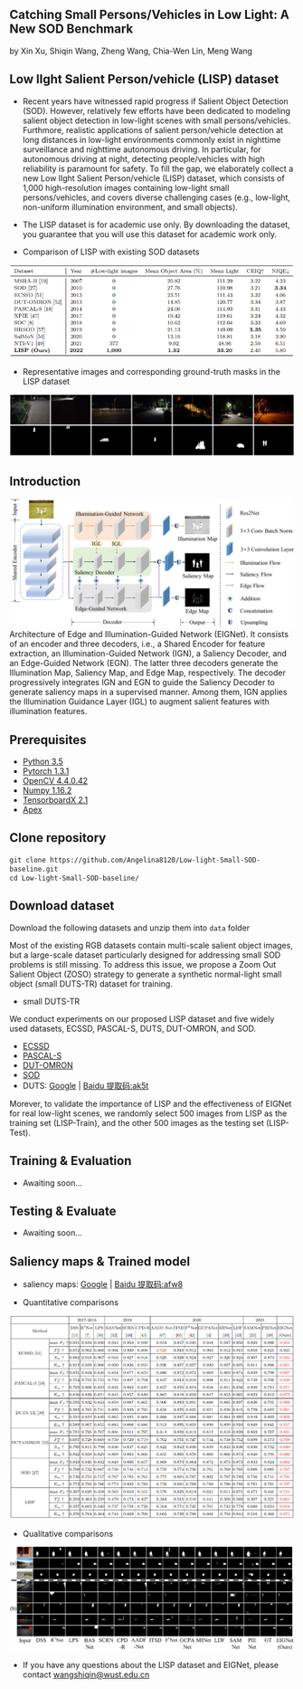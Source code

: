 ## Catching Small Persons/Vehicles in Low Light: A New SOD Benchmark
by Xin Xu, Shiqin Wang, Zheng Wang, Chia-Wen Lin, Meng Wang

## Low lIght Salient Person/vehicle (LISP) dataset
- Recent years have witnessed rapid progress if Salient Object Detection (SOD). However, relatively few efforts have been dedicated to modeling salient object detection in low-light scenes with small persons/vehicles. Furthmore, realistic applications of salient person/vehicle detection at long distances in low-light environments commonly exist in nighttime surveillance and nighttime autonomous driving. In particular, for autonomous driving at night, detecting people/vehicles with high reliability is paramount for safety. To fill the gap, we elaborately collect a new Low lIght Salient Person/vehicle (LISP) dataset, which consists of 1,000 high-resolution images containing low-light small persons/vehicles, and covers diverse challenging cases (e.g., low-light, non-uniform illumination environment, and small objects).

- The LISP dataset is for academic use only. By downloading the dataset, you guarantee that you will use this dataset for academic work only.

- Comparison of LISP with existing SOD datasets 

![comparison](./fig/comparison.png)

- Representative images and corresponding ground-truth masks in the LISP dataset

![representative](./fig/representative.png)

## Introduction
![framework](./fig/framework.png) Architecture of Edge and Illumination-Guided Network (EIGNet). It consists of an encoder and three decoders, i.e., a Shared Encoder for feature extraction, an Illumination-Guided Network (IGN), a Saliency Decoder, and an Edge-Guided Network (EGN). The latter three decoders generate the Illumination Map, Saliency Map, and Edge Map, respectively. The decoder progressively integrates IGN and EGN to guide the Saliency Decoder to generate saliency maps in a supervised manner. Among them, IGN applies the Illumination Guidance Layer (IGL) to augment salient features with illumination features.

## Prerequisites
- [Python 3.5](https://www.python.org/)
- [Pytorch 1.3.1](http://pytorch.org/)
- [OpenCV 4.4.0.42](https://opencv.org/)
- [Numpy 1.16.2](https://numpy.org/)
- [TensorboardX 2.1](https://github.com/lanpa/tensorboardX)
- [Apex](https://github.com/NVIDIA/apex)


## Clone repository
```shell
git clone https://github.com/Angelina8120/Low-light-Small-SOD-baseline.git
cd Low-light-Small-SOD-baseline/
```

## Download dataset
Download the following datasets and unzip them into `data` folder

Most of the existing RGB datasets contain multi-scale salient object images, but a large-scale dataset particularly designed for addressing small SOD problems is still missing. To address this issue, we propose a Zoom Out Salient Object (ZOSO) strategy to generate a synthetic normal-light small object (small DUTS-TR) dataset for training.
- small DUTS-TR

We conduct experiments on our proposed LISP dataset and five widely used datasets, ECSSD, PASCAL-S, DUTS, DUT-OMRON, and SOD.
- [ECSSD](http://www.cse.cuhk.edu.hk/leojia/projects/hsaliency/dataset.html)
- [PASCAL-S](http://cbi.gatech.edu/salobj/)
- [DUT-OMRON](http://saliencydetection.net/dut-omron/)
- [SOD](https://elderlab.yorku.ca/SOD/SOD.zip)
- DUTS: [Google](https://drive.google.com/file/d/1ivK2BCJN8B9UkX_Psf4WF5UcCyxFsTi3/view?usp=sharing) | [Baidu 提取码:ak5t](https://pan.baidu.com/s/1l5UIQYVNRDAX9qg-T09R-g)

Morever, to validate the importance of LISP and the effectiveness of EIGNet for real low-light scenes, we randomly select 500 images from LISP as the training set (LISP-Train), and the other 500 images as the testing set (LISP-Test).

## Training & Evaluation
- Awaiting soon...

## Testing & Evaluate
- Awaiting soon...

## Saliency maps & Trained model
- saliency maps: [Google](https://drive.google.com/file/d/18NPhoQhNw38kxDdjB3A6yQ5SHqbng_EN/view?usp=sharing) | [Baidu 提取码:afw8](https://pan.baidu.com/s/1-c_RhSuPS4g0aVmX3AAdAg)

- Quantitative comparisons 

![performace](./fig/table.png)

- Qualitative comparisons 

![sample](./fig/visual.png)

- If you have any questions about the LISP dataset and EIGNet, please contact wangshiqin@wust.edu.cn


